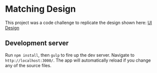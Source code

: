 # Matching Design

This project was a code challenge to replicate the design shown here: [UI Design](https://github.com/Dannzzor/ng4-contact-list/blob/master/public/assets/207630115.png)

## Development server

Run `npm install`, then `gulp` to fire up the dev server. Navigate to `http://localhost:3000/`. The app will automatically reload if you change any of the source files.

